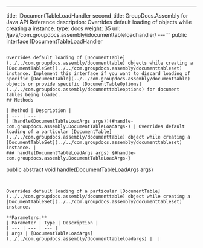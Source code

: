 ---
title: IDocumentTableLoadHandler
second_title: GroupDocs.Assembly for Java API Reference
description: Overrides default loading of  objects while creating a  instance.
type: docs
weight: 35
url: /java/com.groupdocs.assembly/idocumenttableloadhandler/
---```
public interface IDocumentTableLoadHandler
```

Overrides default loading of [DocumentTable](../../com.groupdocs.assembly/documenttable) objects while creating a [DocumentTableSet](../../com.groupdocs.assembly/documenttableset) instance. Implement this interface if you want to discard loading of specific [DocumentTable](../../com.groupdocs.assembly/documenttable) objects or provide specific [DocumentTableOptions](../../com.groupdocs.assembly/documenttableoptions) for document tables being loaded.
## Methods

| Method | Description |
| --- | --- |
| [handle(DocumentTableLoadArgs args)](#handle-com.groupdocs.assembly.DocumentTableLoadArgs-) | Overrides default loading of a particular [DocumentTable](../../com.groupdocs.assembly/documenttable) object while creating a [DocumentTableSet](../../com.groupdocs.assembly/documenttableset) instance. |
### handle(DocumentTableLoadArgs args) {#handle-com.groupdocs.assembly.DocumentTableLoadArgs-}
```
public abstract void handle(DocumentTableLoadArgs args)
```


Overrides default loading of a particular [DocumentTable](../../com.groupdocs.assembly/documenttable) object while creating a [DocumentTableSet](../../com.groupdocs.assembly/documenttableset) instance.

**Parameters:**
| Parameter | Type | Description |
| --- | --- | --- |
| args | [DocumentTableLoadArgs](../../com.groupdocs.assembly/documenttableloadargs) |  |

